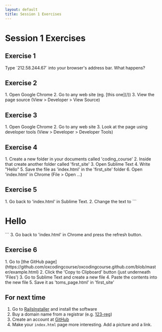 ```yaml
---
layout: default
title: Session 1 Exercises
---
```



# Session 1 Exercises

## Exercise 1

<div class='exercise' markdown="1">
	Type `212.58.244.67` into your browser's address bar. What happens?
</div>

## Exercise 2

<div class='exercise' markdown="1">
1. Open Google Chrome
2. Go to any web site (eg. [this one](/))
3. View the page source (View > Developer > View Source)
</div>

## Exercise 3
<div class='exercise' markdown="1">
1. Open Google Chrome
2. Go to any web site
3. Look at the page using developer tools (View > Developer > Developer Tools)
</div>

## Exercise 4
<div class='exercise' markdown="1">
1. Create a new folder in your documents called 'coding_course'
2. Inside that create another folder called 'first_site'
3. Open Sublime Text
4. Write "Hello"
5. Save the file as 'index.html' in the 'first_site' folder
6. Open 'index.html' in Chrome (File > Open ...)
</div>

## Exercise 5
<div class='exercise' markdown="1">
1. Go back to 'index.html' in Sublime Text.
2. Change the text to
```
		<h1>Hello</h1>
```
3. Go back to 'index.html' in Chrome and press the refresh button.

</div>

## Exercise 6
<div class='exercise' markdown="1">
1. Go to [the GitHub page](https://github.com/oxcodingcourse/oxcodingcourse.github.com/blob/master/example.html)
2. Click the 'Copy to Clipboard' button (just underneath 'Files')
3. Go to Sublime Text and create a new file
4. Paste the contents into the new file
5. Save it as 'toms_page.html' in 'first_site'
</div>


## For next time

1. Go to [RailsInstaller](railsinstaller.org) and install the software
2. Buy a domain name from a registrar (e.g. [123-reg](123-reg.co.uk))
3. Create an account at [GitHub](github.com)
4. Make your `index.html` page more interesting. Add a picture and a link.

